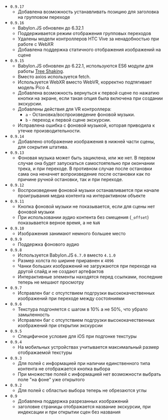 * `0.9.17`
  * Добавлена возможность устанавливать позицию для заголовка на групповом переходе
* `0.9.16`
  * Babylon.JS обновлен до 6.32.1
  * Поддерживается режим отображения групповых переходов
  * Удалены модели контроллеров HTC Vive за ненадобностью при работе с WebXR
  * Добавлена поддержка статичного отображения изображений на сцене
* `0.9.15`
  * Babylon.JS обновлен до 6.22.1, используются ES6 модули для работы [Tree Shaking](https://doc.babylonjs.com/setup/frameworkPackages/es6Support).
  * Вместо axios используется fetch.
  * Используется WebXR вместо WebVR, корректно подтягивает модель Pico 4.
  * Добавлена возможность вернуться к первой сцене по нажатию кнопки на экране, если такая опция была включена при создании экскурсии.
  * Добавлены действия для VR контроллера:
    * `a` - Остановка/воспроизведение фоновой музыки.
    * `b` - переход к первой сцене экскурсии.
  * Исправлена ошибка с фоновой музыкой, которая приводила к утечке производительности.
* `0.9.14`
  * Добавлено отображение изображения в нижней части сцены, для сокрытия штатива.
* `0.9.13`
  * Фоновая музыка может быть зациклена, или же нет. В первом случае она будет запускаться самостоятельно при окончании трека, и при переходе. В противном случае после остановки сама она неначнет вопроизведение после остановки как по причине ручной остановки, так и при переходе.
* `0.9.12`
  * Воспроизведение фоновой музыки останавливается при начале проигрывания медиа контента на интерактивном объекте
* `0.9.11`
  * Кнопка фоновой музыки не показывается, если для сцены нет фоновой музыки
  * При использовании аудио контента без смещения (`_offset`) показывается верное время, а не `NaN`
* `0.9.10`
  * Изображения занимают немного большее место
* `0.9.9`
  * Поддержка фонового аудио
* `0.9.8`
  * Используется Babylon.JS `6.7.0` вместо `4.1.0`
  * Размер холста по ширине приравнен к `4096`
  * Чанки больших изображений не загружаются при переходе на другой слайд и не создают артефактов
  * Интерактивные элементы находятся перед ссылками, последние теперь не мешают просмотру
* `0.9.7`
  * Исправлен баг с отсутствием подгрузки высококачественных изображений при переходе между состояниями
* `0.9.6`
  * Текстура подгоняется с шагом в 10% а не 50%, что убрало замыленность
  * Исправлен баг с отсутствием подгрузки высококачественных изображений при открытии экскурсии
* `0.9.5`
  * Специфичное условие для iOS при подгонке текстуры
* `0.9.4`
  * На мобильных устройствах учитывается максимальный размер отображаемой текстуры
* `0.9.3`
  * Для полей с информацией при наличии единственного типа контента не отображается кнопка выбора
  * При множестве полей с информацией нет возможности выбрать поле "на фоне" уже открытого
* `0.9.2`
  * Для полей с областью выбора теперь не обрезаются углы
* `0.9`
  * Добавлена поддержка разрезанных изображений
  * заголовке страницы отображается название экскурсии, при индексации и при открытии сцен без названия
